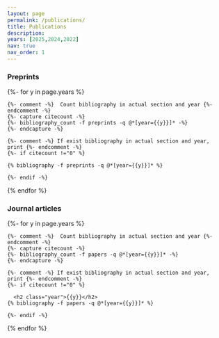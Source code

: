 ```yaml
---
layout: page
permalink: /publications/
title: Publications
description:
years: [2025,2024,2022]
nav: true
nav_order: 1
---
```

<!-- _pages/publications.md -->

### Preprints

<div class="publications">

{%- for y in page.years %}

    {%- comment -%}  Count bibliography in actual section and year {%- endcomment -%}
    {%- capture citecount -%}
    {%- bibliography_count -f preprints -q @*[year={{y}}]* -%}
    {%- endcapture -%}

    {%- comment -%} If exist bibliography in actual section and year, print {%- endcomment -%}
    {%- if citecount !="0" %}
    
    {% bibliography -f preprints -q @*[year={{y}}]* %}

    {%- endif -%}
{% endfor %}

</div>

### Journal articles

<div class="publications">

{%- for y in page.years %}

    {%- comment -%}  Count bibliography in actual section and year {%- endcomment -%}
    {%- capture citecount -%}
    {%- bibliography_count -f papers -q @*[year={{y}}]* -%}
    {%- endcapture -%}

    {%- comment -%} If exist bibliography in actual section and year, print {%- endcomment -%}
    {%- if citecount !="0" %}

      <h2 class="year">{{y}}</h2>
    {% bibliography -f papers -q @*[year={{y}}]* %}

    {%- endif -%}
{% endfor %}

</div>
